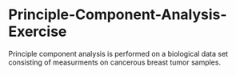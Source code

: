 # Principle-Component-Analysis-Exercise

Principle component analysis is performed on a biological data set consisting of measurments on cancerous breast tumor samples. 
